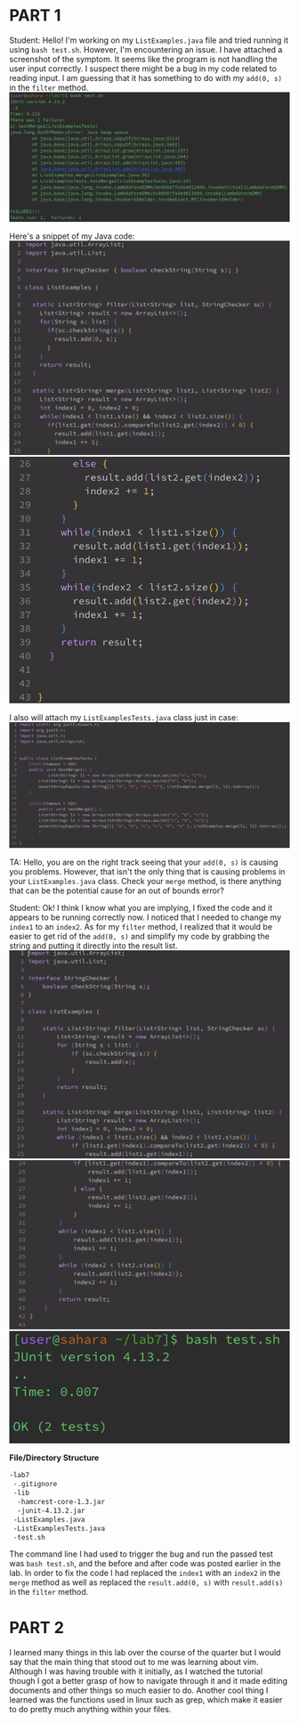 # PART 1

Student: Hello! I'm working on my `ListExamples.java` file and tried running it using `bash test.sh`. However, I'm encountering an issue. I have attached a screenshot of the symptom. It seems like the program is not handling the user input correctly. I suspect there might be a bug in my code related to reading input. I am guessing that it has something to do with my `add(0, s)` in the `filter` method. 
![Image](failOutput.png)

Here's a snippet of my Java code:
![Image](badCode1.png)
![Image](badCode2.png)

I also will attach my `ListExamplesTests.java` class just in case:
![Image](testListExamples.png)


TA: Hello, you are on the right track seeing that your `add(0, s)` is causing you problems. However, that isn't the only thing that is causing problems in your `ListExamples.java` class. Check your `merge` method, is there anything that can be the potential cause for an out of bounds error?

Student: Ok! I think I know what you are implying, I fixed the code and it appears to be running correctly now. I noticed that I needed to change my `index1` to an `index2`. As for my `filter` method, I realized that it would be easier to get rid of the `add(0, s)` and simplify my code by grabbing the string and putting it directly into the result list. 
![Image](goodCode1.png)
![Image](goodCode2.png)
![Image](passOutput.png)

**File/Directory Structure**
```
-lab7
 -.gitignore
 -lib
  -hamcrest-core-1.3.jar
  -junit-4.13.2.jar
 -ListExamples.java
 -ListExamplesTests.java
 -test.sh
```

 The command line I had used to trigger the bug and run the passed test was `bash test.sh`, and the before and after code was posted earlier in the lab. In order to fix the code I had replaced the `index1` with an `index2` in the `merge` method as well as replaced the `result.add(0, s)` with `result.add(s)` in the `filter` method. 

# PART 2

I learned many things in this lab over the course of the quarter but I would say that the main thing that stood out to me was learning about vim. 
Although I was having trouble with it initially, as I watched the tutorial though I got a better grasp of how to navigate through it and it made 
editing documents and other things so much easier to do. Another cool thing I learned was the functions used in linux such as grep, which make it 
easier to do pretty much anything within your files. 
